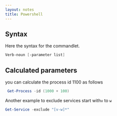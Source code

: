 ```yaml
---
layout: notes 
title: Powershell
---
```

## Syntax
Here the syntax for the commandlet.
```powershell
Verb-noun [-parameter list]
```

## Calculated parameters

you can calculate the process id 1100 as follows
```powershell
 Get-Process -id (1000 + 100)
```
Another example to exclude services start with`v` to `w` 
```powershell
Get-Service -exclude "[v-w]*"
```
<!--stackedit_data:
eyJoaXN0b3J5IjpbMTAxMzU3NzIzMyw3NzI1NjU0NDddfQ==
-->